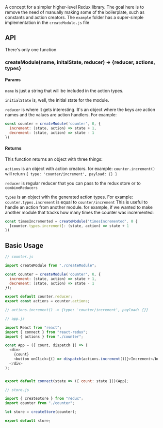 A concept for a simpler higher-level Redux library.
The goal here is to remove the need of manually making some of the boilerplate, such as constants and action creators.
The `example` folder has a super-simple implementation in the `createModule.js` file

## API
There's only one function
### createModule(name, initalState, reducer) -> {reducer, actions, types}
#### Params
`name` is just a string that will be included in the action types.

`initialState` is, well, the initial state for the module.

`reducer` is where it gets interesting. It's an object where the keys are action names
and the values are action handlers. For example:
```js
const counter = createModule('counter', 0, {
  increment: (state, action) => state + 1,
  decrement: (state, action) => state - 1
})
```
#### Returns
This function returns an object with three things:

`actions` is an object with action creators. 
for example: `counter.increment()` will return 
`{ type: 'counter/increment', payload: {} }`

`reducer` is regular reducer that you can pass to the redux store or to `combineReducers`

`types` is an object with the generated action types. For example:
`counter.types.increment` is equal to `counter/increment`
This is useful to handle an action from another module. for example, if we wanted
to make another module that tracks how many times the counter was incremented: 
```js
const timesIncremented = createModule('timesIncremented', 0 {
  [counter.types.increment]: (state, action) => state + 1
})
```



## Basic Usage

```js
// counter.js

import createModule from "./createModule";

const counter = createModule('counter', 0, {
  increment: (state, action) => state + 1,
  decrement: (state, action) => state - 1
});

export default counter.reducer;
export const actions = counter.actions;

// actions.increment() -> {type: 'counter/increment', payload: {}}
```

```js
// app.js

import React from "react";
import { connect } from "react-redux";
import { actions } from "./counter";

const App = ({ count, dispatch }) => (
  <div>
    {count}
    <button onClick={() => dispatch(actions.increment())}>Increment</button>
  </div>
);


export default connect(state => ({ count: state }))(App);
```

```js
// store.js

import { createStore } from "redux";
import counter from "./counter";

let store = createStore(counter);

export default store;
```